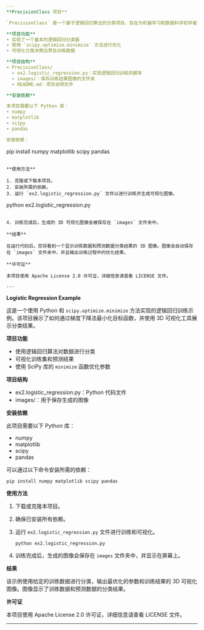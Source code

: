 ```yaml
---
**PrecisionClass 项目**

`PrecisionClass` 是一个基于逻辑回归算法的分类项目，旨在为机器学习和数据科学初学者提供一个简洁的实现示例。该项目使用 `scipy.optimize.minimize` 进行参数优化，并展示如何可视化分类结果。

**项目功能**
- 实现了一个基本的逻辑回归分类器
- 使用 `scipy.optimize.minimize` 方法进行优化
- 可视化分类决策边界及训练数据

**项目结构**
- PrecisionClass/
  - ex2.logistic_regression.py：实现逻辑回归训练的脚本
  - images/：保存训练结果图像的文件夹
  - README.md：项目说明文件

**安装依赖**

本项目需要以下 Python 库：
- numpy
- matplotlib
- scipy
- pandas

安装依赖：
```
pip install numpy matplotlib scipy pandas
```

**使用方法**

1. 克隆或下载本项目。
2. 安装所需的依赖。
3. 运行 `ex2.logistic_regression.py` 文件以进行训练并生成可视化图像。
   ```
   python ex2.logistic_regression.py
   ```

4. 训练完成后，生成的 3D 可视化图像会被保存在 `images` 文件夹中。

**结果**

在运行代码后，您将看到一个显示训练数据和预测数据分类结果的 3D 图像。图像会自动保存在 `images` 文件夹中，并且输出训练过程中的优化结果。

**许可证**

本项目使用 Apache License 2.0 许可证，详细信息请查看 LICENSE 文件。

---
```


**Logistic Regression Example**

这是一个使用 Python 和 `scipy.optimize.minimize` 方法实现的逻辑回归训练示例。该项目展示了如何通过梯度下降法最小化目标函数，并使用 3D 可视化工具展示分类结果。

**项目功能**
- 使用逻辑回归算法对数据进行分类
- 可视化训练集和预测结果
- 使用 SciPy 库的 `minimize` 函数优化参数

**项目结构**
- ex2.logistic_regression.py：Python 代码文件
- images/：用于保存生成的图像

**安装依赖**

此项目需要以下 Python 库：
- numpy
- matplotlib
- scipy
- pandas

可以通过以下命令安装所需的依赖：
```
pip install numpy matplotlib scipy pandas
```

**使用方法**

1. 下载或克隆本项目。
2. 确保已安装所有依赖。
3. 运行 `ex2.logistic_regression.py` 文件进行训练和可视化。
   ```
   python ex2.logistic_regression.py
   ```

4. 训练完成后，生成的图像会保存在 `images` 文件夹中，并显示在屏幕上。

**结果**

该示例使用给定的训练数据进行分类，输出最优化的参数和训练结果的 3D 可视化图像。图像显示了训练数据和预测数据的分类结果。

**许可证**

本项目使用 Apache License 2.0 许可证，详细信息请查看 LICENSE 文件。

---
